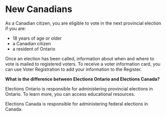 ﻿# New Canadians

As a Canadian citizen, you are eligible to vote in the next provincial election if you are:

- 18 years of age or older
- a Canadian citizen
- a resident of Ontario

Once an election has been called, information about when and where to vote is mailed to registered voters. To receive a voter information card, you can use Voter Registration to add your information to the Register.

**What is the difference between Elections Ontario and Elections Canada?**

Elections Ontario is responsible for administering provincial elections in Ontario. To learn more, you can access educational resources.

Elections Canada is responsible for administering federal elections in Canada.
